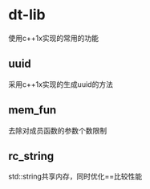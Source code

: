 # dt-lib
使用c++1x实现的常用的功能

## uuid
采用c++1x实现的生成uuid的方法

## mem_fun
去除对成员函数的参数个数限制

## rc_string
std::string共享内存，同时优化==比较性能
